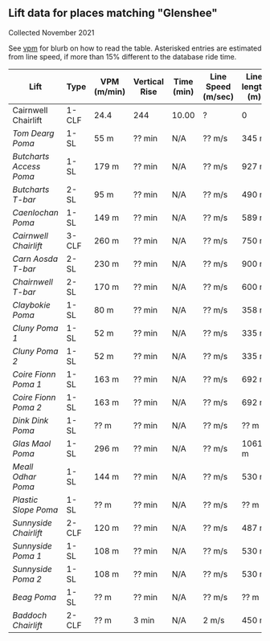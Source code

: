 ## Lift data for places matching "Glenshee"
Collected November 2021

See [vpm](/vpm) for blurb on how to read the table.  Asterisked entries are estimated from line speed, if more than 15% different to the database ride time.

| Lift | Type |  VPM (m/min) |  Vertical Rise |  Time (min) |  Line Speed (m/sec) |  Line length (m) | Link |
| -- | -- | -- | -- | -- | -- | -- | -- |
| Cairnwell Chairlift | 1-CLF |    24.4 |    244 |   10.00 |   ? |       0 | [link](https://lift-world.info/en/lifts/286/datas.htm) |
| _Tom Dearg Poma_ | 1-SL |  55 m | ?? min | N/A | ?? m/s | 345 m | [link](https://lift-world.info/en/lifts/18713/datas.htm) |
| _Butcharts Access Poma_ | 1-SL |  179 m | ?? min | N/A | ?? m/s | 927 m | [link](https://lift-world.info/en/lifts/18697/datas.htm) |
| _Butcharts T-bar_ | 2-SL |  95 m | ?? min | N/A | ?? m/s | 490 m | [link](https://lift-world.info/en/lifts/18698/datas.htm) |
| _Caenlochan Poma_ | 1-SL |  149 m | ?? min | N/A | ?? m/s | 589 m | [link](https://lift-world.info/en/lifts/18699/datas.htm) |
| _Cairnwell Chairlift_ | 3-CLF |  260 m | ?? min | N/A | ?? m/s | 750 m | [link](https://lift-world.info/en/lifts/18152/datas.htm) |
| _Carn Aosda T-bar_ | 2-SL |  230 m | ?? min | N/A | ?? m/s | 900 m | [link](https://lift-world.info/en/lifts/18700/datas.htm) |
| _Chairnwell T-bar_ | 2-SL |  170 m | ?? min | N/A | ?? m/s | 600 m | [link](https://lift-world.info/en/lifts/18701/datas.htm) |
| _Claybokie Poma_ | 1-SL |  80 m | ?? min | N/A | ?? m/s | 358 m | [link](https://lift-world.info/en/lifts/18702/datas.htm) |
| _Cluny Poma 1_ | 1-SL |  52 m | ?? min | N/A | ?? m/s | 335 m | [link](https://lift-world.info/en/lifts/18703/datas.htm) |
| _Cluny Poma 2_ | 1-SL |  52 m | ?? min | N/A | ?? m/s | 335 m | [link](https://lift-world.info/en/lifts/18704/datas.htm) |
| _Coire Fionn Poma 1_ | 1-SL |  163 m | ?? min | N/A | ?? m/s | 692 m | [link](https://lift-world.info/en/lifts/18705/datas.htm) |
| _Coire Fionn Poma 2_ | 1-SL |  163 m | ?? min | N/A | ?? m/s | 692 m | [link](https://lift-world.info/en/lifts/18706/datas.htm) |
| _Dink Dink Poma_ | 1-SL |  ?? m | ?? min | N/A | ?? m/s | ?? m | [link](https://lift-world.info/en/lifts/18707/datas.htm) |
| _Glas Maol Poma_ | 1-SL |  296 m | ?? min | N/A | ?? m/s | 1061 m | [link](https://lift-world.info/en/lifts/18708/datas.htm) |
| _Meall Odhar Poma_ | 1-SL |  144 m | ?? min | N/A | ?? m/s | 530 m | [link](https://lift-world.info/en/lifts/18709/datas.htm) |
| _Plastic Slope Poma_ | 1-SL |  ?? m | ?? min | N/A | ?? m/s | ?? m | [link](https://lift-world.info/en/lifts/18710/datas.htm) |
| _Sunnyside Chairlift_ | 2-CLF |  120 m | ?? min | N/A | ?? m/s | 487 m | [link](https://lift-world.info/en/lifts/13188/datas.htm) |
| _Sunnyside Poma 1_ | 1-SL |  108 m | ?? min | N/A | ?? m/s | 530 m | [link](https://lift-world.info/en/lifts/18711/datas.htm) |
| _Sunnyside Poma 2_ | 1-SL |  108 m | ?? min | N/A | ?? m/s | 530 m | [link](https://lift-world.info/en/lifts/18712/datas.htm) |
| _Beag Poma_ | 1-SL |  ?? m | ?? min | N/A | ?? m/s | ?? m | [link](https://lift-world.info/en/lifts/18696/datas.htm) |
| _Baddoch Chairlift_ | 2-CLF |  ?? m | 3 min | N/A | 2 m/s | 450 m | [link](https://lift-world.info/en/lifts/18695/datas.htm) |
